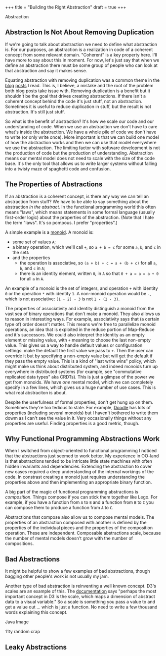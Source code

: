 +++
title = "Building the Right Abstraction"
draft = true
+++

Abstraction 

<!-- more -->

## Abstraction Is Not About Removing Duplication

If we're going to talk about abstraction we need to define what abstraction is. For our purposes, an abstraction is a realization in code of a coherent concept from some relevant domain. "Coherent" is a key property here. I'll have more to say about this in moment. For now, let's just say that when we define an abstraction there must be some group of people who can look at that abstraction and say it makes sense.

Equating abstraction with removing duplication was a common theme in the [blog][aha-programming] [posts][wrong-abstraction] I read. This is, I believe, a mistake and the root of the problem both blog posts take issue with. Removing duplication is a benefit but it shouldn't be the goal that drives creating abstractions. If there isn't a coherent concept behind the code it's just stuff, not an abstraction. Sometimes it is useful to reduce duplication in stuff, but the result is not abstraction. It's still just stuff. 

So what is the benefit of abstraction? It's how we scale our code and our understanding of code. When we use an abstraction we don't have to care what's inside the abstraction. We have a whole pile of code we don't have to write (or only write once). More important is that we can build one model of how the abstraction works and then we can use that model everywhere we use the abstraction. The limiting factor with software development is not the production of code but the production of understanding. Abstraction means our mental model does not need to scale with the size of the code base. It's the only tool that allows us to write larger systems without falling into a twisty maze of spaghetti code and confusion.


## The Properties of Abstractions

If an abstraction is a coherent concept, is there any way we can tell an abstraction from stuff? We have to be able to say something about the abstraction *in the abstract.* In the functional programming world this often means "laws", which means statements in some formal language (usually first-order logic) about the properties of the abstraction. (Note that I hate the term "laws". It's so pompous. I prefer "properties".)

A simple example is a [monoid]. A monoid is:

- some set of values `A`;
- a binary operation, which we'll call `+`, so `a + b = c` for some `a`, `b`, and `c` in the set`A`
- and the properties
  - the operation is associative, so `(a + b) + c = a + (b + c)` for all `a`, `b`, and `c` in `A`;
  - there is an identity element, written `0`, in `A` so that `0 + a = a = a + 0` for all `a` in `A`.

An example of a monoid is the set of integers, and operation `+` with identity `0` or the operation `*` with identity `1`. A non-monoid operation would be `-`, which is not associative: `(1 - 2) - 3` is not `1 - (2 - 3)`.
  
The properties of associativity and identity distinguish a monoid from the vast sea of binary operations that don't make a monoid. They also allows us to reason in interesting ways. For example, associativity says that (a certain type of) order doesn't matter. This means we're free to parallelize monoid operations, an idea that is exploited in the reduce portion of Map-Reduce and it's successors. We could also interpret the identity as an empty element or missing value, with `+` meaning to choose the last non-empty value. This gives us a way to handle default values or configuration settings: make the default the first value we pass to `+`. Then the user can override it but by specifying a non-empty value but will get the default if they pass the empty value. This is a kind of "last write wins" policy, which might make us think about distributed system, and indeed monoids turn up everywhere in distributed systems (for example, see "commutative replicated data types" aka CRDTs). This is just a glimpse of the power we get from monoids. We have *one* mental model, which we can completely specify in a few lines, which gives us a huge number of use cases. This is what real abstraciton is about.

Despite the userfulness of formal properties, don't get hung up on them. Sometimes they're too tedious to state. For example, [Doodle][doodle] has lots of properties (including several monoids) but I haven't bothered to write them dowm as I can't see the value in it. Very occasionally things without any properties are useful. Finding properties is a good metric, though.


## Why Functional Programming Abstractions Work

When I switched from object-oriented to functional programming I noticed that the abstractions just seemed to work better. My experience in OO-land is that abstractions tended to be intricate little state machines with often hidden invariants and dependencies. Extending the abstraction to cover new cases required a deep understanding of the internal workings of the code. In constrast creating a monoid just requires understanding the properties above and then implementing an appropriate binary function.

A big part of the magic of functional programming abstractions is *composition*. Things compose if you can stick them together like Lego. For example, if you have a function from `A` to `B` and a function from `B` to `C` you can compose them to produce a function from `A` to `C`.

Abstractions that compose also allow us to compose mental models. The properties of an abstraction composed with another is defined by the properties of the individual pieces and the properties of the composition operation. These are independent. Composable abstractions scale, because the number of mental models doesn't grow with the number of compositions.


## Bad Abstractions

It might be helpful to show a few examples of bad abstractions, though bagging other people's work is not usually my jam.

Another type of bad abstraction is reinventing a well known concept. D3's scales are an example of this. The [documentation][d3-scale] says "perhaps the most important concept in D3 is the scale, which maps a dimension of abstract data to a visual variable." So a scale is something you pass a value to and get a value out ... which is just a function. No need to write a few thousand words explaining this concept.

Java Image

11ty random crap


## Leaky Abstractions

[aha-programming]: https://kentcdodds.com/blog/aha-programming 
[wrong-abstraction]: https://www.sandimetz.com/blog/2016/1/20/the-wrong-abstraction
[monoid]: https://typelevel.org/cats/api/cats/kernel/Monoid.html
[doodle]: https://github.com/creativescala/doodle
[d3-scale]: https://medium.com/@mbostock/introducing-d3-scale-61980c51545f
